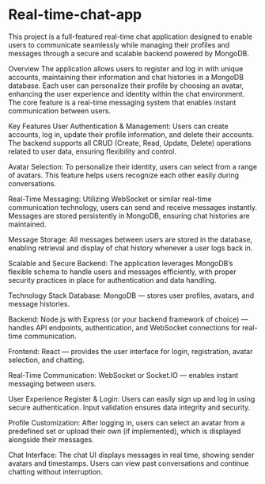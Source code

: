 # Real-time-chat-app
This project is a full-featured real-time chat application designed to enable users to communicate seamlessly while managing their profiles and messages through a secure and scalable backend powered by MongoDB.

Overview
The application allows users to register and log in with unique accounts, maintaining their information and chat histories in a MongoDB database. Each user can personalize their profile by choosing an avatar, enhancing the user experience and identity within the chat environment. The core feature is a real-time messaging system that enables instant communication between users.

Key Features
User Authentication & Management:
Users can create accounts, log in, update their profile information, and delete their accounts. The backend supports all CRUD (Create, Read, Update, Delete) operations related to user data, ensuring flexibility and control.

Avatar Selection:
To personalize their identity, users can select from a range of avatars. This feature helps users recognize each other easily during conversations.

Real-Time Messaging:
Utilizing WebSocket or similar real-time communication technology, users can send and receive messages instantly. Messages are stored persistently in MongoDB, ensuring chat histories are maintained.

Message Storage:
All messages between users are stored in the database, enabling retrieval and display of chat history whenever a user logs back in.

Scalable and Secure Backend:
The application leverages MongoDB’s flexible schema to handle users and messages efficiently, with proper security practices in place for authentication and data handling.

Technology Stack
Database: MongoDB — stores user profiles, avatars, and message histories.

Backend: Node.js with Express (or your backend framework of choice) — handles API endpoints, authentication, and WebSocket connections for real-time communication.

Frontend: React — provides the user interface for login, registration, avatar selection, and chatting.

Real-Time Communication: WebSocket or Socket.IO — enables instant messaging between users.

User Experience
Register & Login:
Users can easily sign up and log in using secure authentication. Input validation ensures data integrity and security.

Profile Customization:
After logging in, users can select an avatar from a predefined set or upload their own (if implemented), which is displayed alongside their messages.

Chat Interface:
The chat UI displays messages in real time, showing sender avatars and timestamps. Users can view past conversations and continue chatting without interruption.
